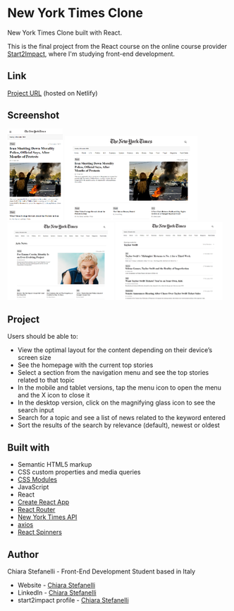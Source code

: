 # New York Times Clone

New York Times Clone built with React.

This is the final project from the React course on the online course provider [Start2Impact](https://www.start2impact.it/), where I'm studying front-end development.

## Link

[Project URL](https://new-york-times-clone-react.netlify.app/) (hosted on Netlify)

## Screenshot

<img src="./screenshots/newyorktimes-clone-mobile-preview.png" alt="New York Times clone mobile preview" width="25%"> <img src="./screenshots/newyorktimes-clone-desktop-preview.png" alt="New York Times clone desktop preview" width="60%">
<img src="./screenshots/newyorktimes-clone-section-preview.png" alt="New York Times clone section preview" width="48%"> <img src="./screenshots/newyorktimes-clone-search-results-preview.png" alt="New York Times clone search results preview" width="48%">

## Project

Users should be able to:

- View the optimal layout for the content depending on their device’s screen size
- See the homepage with the current top stories
- Select a section from the navigation menu and see the top stories related to that topic
- In the mobile and tablet versions, tap the menu icon to open the menu and the X icon to close it
- In the desktop version, click on the magnifying glass icon to see the search input
- Search for a topic and see a list of news related to the keyword entered
- Sort the results of the search by relevance (default), newest or oldest

## Built with

- Semantic HTML5 markup
- CSS custom properties and media queries
- [CSS Modules](https://github.com/css-modules/css-modules)
- JavaScript
- React
- [Create React App](https://create-react-app.dev/)
- [React Router](https://reactrouter.com/en/main)
- [New York Times API](https://developer.nytimes.com/)
- [axios](https://axios-http.com/)
- [React Spinners](https://www.npmjs.com/package/react-spinners)

## Author

Chiara Stefanelli - Front-End Development Student based in Italy

- Website - [Chiara Stefanelli](https://chiarastefanelli.netlify.app/)
- LinkedIn - [Chiara Stefanelli](https://www.linkedin.com/in/chiarastefanelli/?locale=en_US)
- start2impact profile - [Chiara Stefanelli](https://talent.start2impact.it/profile/chiara-stefanelli-13)
